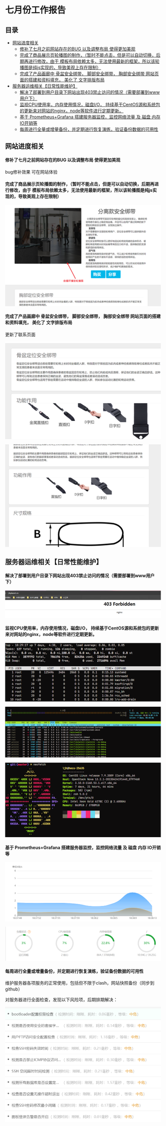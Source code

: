 # 七月份工作报告

## 目录

-   [网站进度相关](#网站进度相关)
    -   [修补了七月之前网站存在的BUG 以及调整布局 使得更加美观](#修补了七月之前网站存在的BUG-以及调整布局-使得更加美观)
    -   [完成了商品展示页轮播图的制作，（暂时不能点击，但是可以自动切换，后期再进行修改，由于 模板布局依赖太多，无法使用最新的框架，所以该轮播图是纯js实现的，导致美观上存在限制）](#完成了商品展示页轮播图的制作暂时不能点击但是可以自动切换后期再进行修改由于-模板布局依赖太多无法使用最新的框架所以该轮播图是纯js实现的导致美观上存在限制)
    -   [完成了产品画廊中 骨盆安全绑带， 脚部安全绑带， 胸部安全绑带  网站页面的搭建和资料填充， 美化了 文字排版布局](#完成了产品画廊中-骨盆安全绑带-脚部安全绑带-胸部安全绑带--网站页面的搭建和资料填充-美化了-文字排版布局)
-   [服务器运维相关【日常性能维护】](#服务器运维相关日常性能维护)
    -   [解决了部署到用户目录下网站出现403禁止访问的情况（需要部署到www用户下）](#解决了部署到用户目录下网站出现403禁止访问的情况需要部署到www用户下)
    -   [监视CPU使用率，内存使用情况，磁盘I/O， 持续基于CentOS源和系统包的更新来对网站的nginx，node等软件进行定期更新。](#监视CPU使用率内存使用情况磁盘IO-持续基于CentOS源和系统包的更新来对网站的nginxnode等软件进行定期更新)
    -   [基于 Prometheus+Grafana 搭建服务器监控，监控网络流量 及 磁盘 内存 IO开销等](#基于-PrometheusGrafana-搭建服务器监控监控网络流量-及-磁盘-内存-IO开销等)
    -   [每周进行全量或增量备份，并定期进行恢复演练，验证备份数据的可用性](#每周进行全量或增量备份并定期进行恢复演练验证备份数据的可用性)

## 网站进度相关

#### 修补了七月之前网站存在的BUG 以及调整布局 使得更加美观

bug修补效果 可在网站体验

#### 完成了商品展示页轮播图的制作，（暂时不能点击，但是可以自动切换，后期再进行修改，由于 模板布局依赖太多，无法使用最新的框架，所以该轮播图是纯js实现的，导致美观上存在限制）

![](imageMD/image_4oE9mdehrm.png)

#### 完成了产品画廊中 骨盆安全绑带， 脚部安全绑带， 胸部安全绑带  网站页面的搭建和资料填充， 美化了 文字排版布局

更新了联系页面

![](imageMD/image_3GhVZsM5Il.png)

![](imageMD/image_XUkA7ndMe1.png)

## 服务器运维相关【日常性能维护】

#### **解决了部署到用户目录下网站出现403禁止访问的情况（需要部署到www用户下）**

![](imageMD/image_2fZNVbSp8W.png)

#### **监视CPU使用率，内存使用情况，磁盘I/O， 持续基于CentOS源和系统包的更新来对网站的nginx，node等软件进行定期更新。**

![](imageMD/image_7nRdMS0b5b.png)

![](imageMD/image_UthZ5JmtNI.png)

![](imageMD/image_efv55NwoS2.png)

#### 基于 **Prometheus+Grafana** 搭建服务器监控，监控网络流量 及 磁盘 内存 IO开销等

![](imageMD/image_qbcn4mbQX4.png)

![](imageMD/image_0WtGEzZqNI.png)

#### 每周进行全量或增量备份，并定期进行恢复演练，验证备份数据的可用性

维护服务器各项服务的正常使用，包括但不限于clash，网站快照备份（同步到github）

对服务器进行全面检查，发现以下风险项，后期排期解决：

![](imageMD/image_eLojkbW82H.png)
